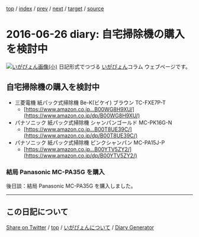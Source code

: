 [top](../index.html) 
 / [index](index.html) 
 / [prev](ig160620.html) 
 / [next](ig160630.html) 
 / [target](https://igapyon.github.io/diary/2016/ig160626.html) 
 / [source](https://github.com/igapyon/diary/blob/gh-pages/2016/ig160626.html.src.md) 

2016-06-26 diary: 自宅掃除機の購入を検討中
=====================================================================================================
[![いがぴょん画像(小)](https://igapyon.github.io/diary/images/iga200306s.jpg "いがぴょん")](https://igapyon.github.io/diary/memo/memoigapyon.html) 日記形式でつづる [いがぴょん](https://igapyon.github.io/diary/memo/memoigapyon.html)コラム ウェブページです。

## 自宅掃除機の購入を検討中


* 三菱電機 紙パック式掃除機 Be-K(ビケイ) ブラウン TC-FXE7P-T 
  * [https://www.amazon.co.jp...B00WG8H9XU/](https://www.amazon.co.jp/dp/B00WG8H9XU/)
* パナソニック 紙パック式掃除機 シャンパンゴールド MC-PK16G-N 
  * [https://www.amazon.co.jp...B00T8UE39C/](https://www.amazon.co.jp/dp/B00T8UE39C/)
* パナソニック 紙パック式掃除機 ピンクシャンパン MC-PA15J-P 
  * [https://www.amazon.co.jp...B00YTV5ZY2/](https://www.amazon.co.jp/dp/B00YTV5ZY2/)



### 結局 Panasonic MC-PA35G を購入

後日談：結局 Panasonic MC-PA35G を購入しました。


----------------------------------------------------------------------------------------------------

## この日記について

[Share on Twitter](https://twitter.com/intent/tweet?hashtags=igapyon%2Cdiary%2C%E3%81%84%E3%81%8C%E3%81%B4%E3%82%87%E3%82%93&text=%E8%87%AA%E5%AE%85%E6%8E%83%E9%99%A4%E6%A9%9F%E3%81%AE%E8%B3%BC%E5%85%A5%E3%82%92%E6%A4%9C%E8%A8%8E%E4%B8%AD&url=https%3A%2F%2Figapyon.github.io%2Fdiary%2F2016%2Fig160626.html) / [top](../index.html) / [いがぴょんについて](https://igapyon.github.io/diary/memo/memoigapyon.html) / [Diary Generator](https://github.com/igapyon/igapyonv3)

